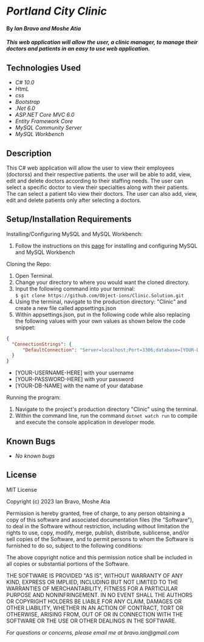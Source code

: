 
# _Portland City Clinic_

#### By _**Ian Bravo and Moshe Atia**_

#### _This web application will allow the user, a clinic manager, to manage their doctors and patients in an easy to use web application._

## Technologies Used

* _C# 10.0_
* _HtmL_
* _css_
* _Bootstrap_
* _.Net 6.0_
* _ASP.NET Core MVC 6.0_
* _Entity Framework Core_
* _MySQL Community Server_
* _MySQL Workbench_


## Description

This C# web application will allow the user to view their employees (doctorss) and their respective patients. the user will be able to add, view, edit and delete doctors according to their staffing needs. The user can select a specific doctor to view their specialties along with their patients. The can select a patient t4o view their doctors. The user can also add, view, edit and delete patients only after selecting a doctors.

## Setup/Installation Requirements

Installing/Configuring MySQL and MySQL Workbench:

1. Follow the instructions on this <a href="https://old.learnhowtoprogram.com/c-and-net/getting-started-with-c/installing-and-configuring-mysql">page</a> for installing and configuring MySQL and MySQL Workbench

Cloning the Repo:
1. Open Terminal.
2. Change your directory to where you would want the cloned directory.
3. Input the following command into your terminal:  
 `$ git clone https://github.com/Object-ions/Clinic.Solution.git`
4. Using the terminal, navigate to the production directory: "Clinic" and create a new file called appsettings.json
5. Within appsettings.json, put in the following code while also replacing the following values with your own values as shown below the code snippet:
```json
{
  "ConnectionStrings": {
      "DefaultConnection": "Server=localhost;Port=3306;database=[YOUR-DB-NAME];uid=[YOUR-USERNAME-HERE];pwd=[YOUR-PASSWORD-HERE];"
  }
}
```
* [YOUR-USERNAME-HERE] with your username
* [YOUR-PASSWORD-HERE] with your password
* [YOUR-DB-NAME] with the name of your database

<!-- Setup/Import the Database:
1. Within MySQL Workbench's Navigator > Administration window, select Data Import/Restore.
2. In Import Options select "Import from Self-Contained File".
3. Navigate to the `pdx_clinic.sql` file within the cloned Clinic.Solution repo. 
4. Under the 'Default Schema to be Imported To' section, select the New button.
5. Enter "[YOUR-DB-NAME]" and click OK. Replace "[YOUR-DB-NAME]" with the same name within your appsettings.json file
6. Navigate to the tab called Import Progress and click "Start Import" at the bottom right corner of the window. -->

Running the program:
1. Navigate to the project's production directory "Clinic" using the terminal.
2. Within the command line, run the command `dotnet watch run` to compile and execute the console application in developer mode.

## Known Bugs

* _No known bugs_


## License

MIT License  

Copyright (c) 2023 Ian Bravo, Moshe Atia

Permission is hereby granted, free of charge, to any person obtaining a copy of this software and associated documentation files (the "Software"), to deal in the Software without restriction, including without limitation the rights to use, copy, modify, merge, publish, distribute, sublicense, and/or sell copies of the Software, and to permit persons to whom the Software is furnished to do so, subject to the following conditions:  

The above copyright notice and this permission notice shall be included in all copies or substantial portions of the Software.  

THE SOFTWARE IS PROVIDED "AS IS", WITHOUT WARRANTY OF ANY KIND, EXPRESS OR IMPLIED, INCLUDING BUT NOT LIMITED TO THE WARRANTIES OF MERCHANTABILITY, FITNESS FOR A PARTICULAR PURPOSE AND NONINFRINGEMENT. IN NO EVENT SHALL THE AUTHORS OR COPYRIGHT HOLDERS BE LIABLE FOR ANY CLAIM, DAMAGES OR OTHER LIABILITY, WHETHER IN AN ACTION OF CONTRACT, TORT OR OTHERWISE, ARISING FROM, OUT OF OR IN CONNECTION WITH THE SOFTWARE OR THE USE OR OTHER DEALINGS IN THE SOFTWARE.



_For questions or concerns, please email me at bravo.ian@gmail.com_